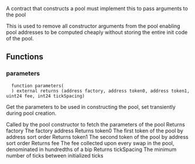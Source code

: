 A contract that constructs a pool must implement this to pass arguments to the pool

This is used to remove all constructor arguments from the pool enabling pool addresses to be computed cheaply
without storing the entire init code of the pool.

## Functions
### parameters
```solidity
  function parameters(
  ) external returns (address factory, address token0, address token1, uint24 fee, int24 tickSpacing)
```
Get the parameters to be used in constructing the pool, set transiently during pool creation.

Called by the pool constructor to fetch the parameters of the pool
Returns factory The factory address
Returns token0 The first token of the pool by address sort order
Returns token1 The second token of the pool by address sort order
Returns fee The fee collected upon every swap in the pool, denominated in hundredths of a bip
Returns tickSpacing The minimum number of ticks between initialized ticks


